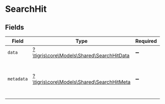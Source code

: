 # SearchHit


## Fields

| Field                                                                                                      | Type                                                                                                       | Required                                                                                                   | Description                                                                                                |
| ---------------------------------------------------------------------------------------------------------- | ---------------------------------------------------------------------------------------------------------- | ---------------------------------------------------------------------------------------------------------- | ---------------------------------------------------------------------------------------------------------- |
| `data`                                                                                                     | [?\tigris\core\Models\Shared\SearchHitData](../../Models/Shared/SearchHitData.md)                          | :heavy_minus_sign:                                                                                         | Actual search document                                                                                     |
| `metadata`                                                                                                 | [?\tigris\core\Models\Shared\SearchHitMeta](../../Models/Shared/SearchHitMeta.md)                          | :heavy_minus_sign:                                                                                         | Contains metadata related to the search hit, has information about document created_at/updated_at as well. |